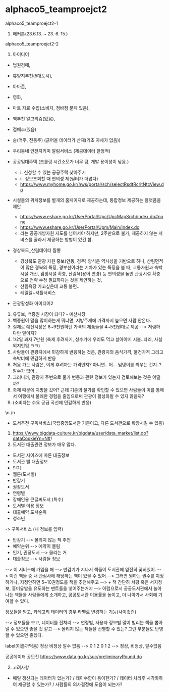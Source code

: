 # alphaco5_teamproejct2

alphaco5_teamproejct2-1
1. 해커톤(23.6.13. ~ 23. 6. 15.)

alphaco5_teamproejct2-2
1. 아이디어
- 법원경매,
- 휴양지추천(5대도시),
- 아마존,
- 영화,
- 마트 자료 수집(소비자, 점바점 문제 있음),
- 책추천 알고리즘(있음),
- 점메추(있음)
- 술(맥주, 전통주) (긁어올 데이터가 산재(기초 자체가 없음))
- 우리동네 안전지키미 알림서비스 (제공데이터 한정적)
- 공공임대주택 (크롤링 시간소모가 너무 큼, 개발 용이성이 낮음.)
  * i. 신청할 수 있는 공공주택 찾아주기
  * ii. 정보조회할 때 편의성 제(필터가 더럽다)
  * https://www.myhome.go.kr/hws/portal/sch/selectRsdtRcritNtcView.do
- 시설들의 위치정보를 별개의 홈페이지로 제공하는데, 통합정보 제공하는 플랫폼을 제안
  - https://www.eshare.go.kr/UserPortal/Upc/UpcMapSrch/index.do#none
  - https://www.eshare.go.kr/UserPortal/Upm/Main/index.do
  - 라는 공공개방자원 지도를 넘어서야 하지만, 2주만으로 불가, 제공하지 않는 서비스를 골라서 제공하는 방법이 있긴 함. 
- 경상북도_산림데이터 짬뽕
  - 경상북도 관광 자원 홍보(안동, 경주) 양식은 역사성을 기반으로 하나, 산림면적이 많은 경북의 특징, 경부선이라는 기차가 있는 특징을 볼 때, 교통자원과 숙박시설 개선, 캠핑시설 확충, 산림욕(용어 변경) 등 편의성을 높인 관광시설 확충으로 전략 수정 필요하다는 것을 제안하는 것,
  - 산림욕장 가고싶은데 교통 불편..
  - 레일텔+셔틀서비스


- 관광활성화 아이디어2
1. 유튜브, 백종원 시장이 되다? - 예산시장
2. 백종원이 말을 많이하는게 뭐냐면, 지방주제에 가격까지 높으면 사람 안온다.
3. 실제로 예산시장은 8~9천원하던 가격의 제품들을 4~5천원대로 제공 --> 저렴하다란 말이지?
4. 1/2일 과자 7만원 (축제 후려까기, 성수기에 우리도 먹고 살아야지 시불..솨리, 사실 외지인임 ㅋㅋ)
5. 사람들이 관광지에서 민감하게 반응하는 것은, 관광지의 음식가격, 물건가격 그리고 숙박비에 민감하게 반응
6. 처음 가는 사람은, 이게 후려까는 가격인지? 아니면.. 어... 덤탱이를 씌우는 건지..? 알수가 없어..
7. 그러니까, 관광지 주변으로 물가 변동과 관련 정보가 있는지 검토해보는 것은 어떨까?
8. 축제 때문에 지방을 갔어? 근데 기존의 물가를 확인할 수 있으면 사람들이 이를 통해서 여행에서 불쾌한 경험을 줄임으로써 관광이 활성화될 수 있지 않을까?
9. (소비자는 수요 공급 곡선에 민감하게 반응)

\n
/n

- 도서추천 구독서비스(국립중앙도서관 기준이고, 다른 도서관으로 확장시킬 수 있음)
1. https://www.bigdata-culture.kr/bigdata/user/data_market/list.do?dataCookieYn=N#!
2. 도서관 대출관련 정보가 매우 많다. 
- 도서관 사이즈에 따른 대출정보
- 도서관 별 대출정보
- 인기
- 웹툰(도서별)
- 반감기
- 권장도서
- 연령별
- 장애인용 큰글씨도서 (특수)
- 도서별 이용 정보
- 대출예약 도서순위
- 청소년 

-> 구독서비스 (내 정보를 입력)
- 반감기 --> 몰리지 않는 책 추천
- 예약순위 --> 예약이 몰림
- 인기, 권장도서 --> 몰리는 거
- 대출정보 --> 사람들 정보

--> 이 서비스에 가입을 해
--> 반감기가 지나서 책들이 도서관에 얌전히 꽂혀있어.
--> 이런 책들 중 내 관심사에 해당하는 책이 있을 수 있어
--> 그러면 원하는 권수를 지정하거나, 지정안하면 5~10권정도를 책을 추천해주고
--> + 책 간단하 서평 혹은 서지정보, 흥미유발을 유도하는 맨트들을 넣어주는거지
--> 이럼으로서 공공도서관에서 놀아나는 책들을 사람들에게 소개하고, 공공도서관 이용률을 높이고, 더 나아가서 사회에 기여할 수 있다. 

정보들을 받고, 카테고리 데이터의 경우 라벨로 변경하는 기능(사이킷런)

--> 정보들을 보고, 데이터를 전처리 --> 연령별, 사용자 정보별 많이 빌리는 책을 뽑아낼 수 있으면 좋을 것 같고
--> 몰리지 않는 책들을 선별할 수 있는? 그런 부분들도 반영할 수 있으면 좋겠다. 

label(이름까먹음)
정상 비정상 알수 없음 --> 0 1 2 
0 1 2 --> 정상, 비정상, 알수없음

   
공공데이터 공모전
https://www.data.go.kr/suc/preliminaryRound.do

2. 고려사항
- 매일 갱신되는 데이터가 있는가? / 데이수합이 용이한가? / 데이터 처리후 시각화하여 제공할 수 있는가? / 사람들의 의사결정에 도움이 되는가?
